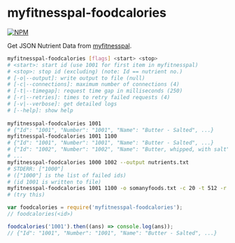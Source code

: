 # myfitnesspal-foodcalories

[![NPM](https://nodei.co/npm/myfitnesspal-foodcalories.png)](https://nodei.co/npm/myfitnesspal-foodcalories/)

Get JSON Nutrient Data from [myfitnesspal].

```bash
myfitnesspal-foodcalories [flags] <start> <stop>
# <start>: start id (use 1001 for first item in myfitnesspal) 
# <stop>: stop id (excluding) (note: Id == nutrient no.) 
# [-o|--output]: write output to file (null) 
# [-c|--connections]: maximum number of connections (4) 
# [-t|--timegap]: request time gap in milliseconds (250) 
# [-r|--retries]: times to retry failed requests (4) 
# [-v|--verbose]: get detailed logs 
# [--help]: show help 
 
myfitnesspal-foodcalories 1001
# {"Id": "1001", "Number": "1001", "Name": "Butter - Salted", ...} 
myfitnesspal-foodcalories 1001 1100
# {"Id": "1001", "Number": "1001", "Name": "Butter - Salted", ...} 
# {"Id": "1002", "Number": "1002", "Name": "Butter, whipped, with salt", ...} 
# ... 
myfitnesspal-foodcalories 1000 1002 --output nutrients.txt
# STDERR: ["1000"] 
# (["1000"] is the list of failed ids) 
# (id 1001 is written to file) 
myfitnesspal-foodcalories 1001 1100 -o somanyfoods.txt -c 20 -t 512 -r 10 -v
# (try this) 
```

```javascript
var foodcalories = require('myfitnesspal-foodcalories');
// foodcalories(<id>)

foodcalories('1001').then((ans) => console.log(ans));
// {"Id": "1001", "Number": "1001", "Name": "Butter - Salted", ...}
```


[myfitnesspal]: https://www.myfitnesspal.com
